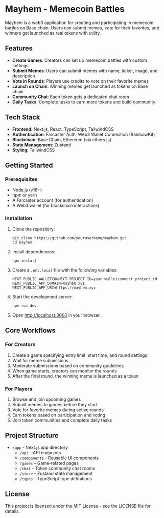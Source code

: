 # Mayhem - Memecoin Battles

Mayhem is a web3 application for creating and participating in memecoin battles on Base chain. Users can submit memes, vote for their favorites, and winners get launched as real tokens with utility.

## Features

- **Create Games**: Creators can set up memecoin battles with custom settings
- **Submit Memes**: Users can submit memes with name, ticker, image, and description
- **Vote in Rounds**: Players use credits to vote on their favorite memes
- **Launch on Chain**: Winning memes get launched as tokens on Base chain
- **Community Chat**: Each token gets a dedicated chat room
- **Daily Tasks**: Complete tasks to earn more tokens and build community

## Tech Stack

- **Frontend**: Next.js, React, TypeScript, TailwindCSS
- **Authentication**: Farcaster Auth, Web3 Wallet Connection (RainbowKit)
- **Blockchain**: Base Chain, Ethereum (via ethers.js)
- **State Management**: Zustand
- **Styling**: TailwindCSS

## Getting Started

### Prerequisites

- Node.js (v18+)
- npm or yarn
- A Farcaster account (for authentication)
- A Web3 wallet (for blockchain interactions)

### Installation

1. Clone the repository:

   ```bash
   git clone https://github.com/yourusername/mayhem.git
   cd mayhem
   ```

2. Install dependencies:

   ```bash
   npm install
   ```

3. Create a `.env.local` file with the following variables:

   ```
   NEXT_PUBLIC_WALLETCONNECT_PROJECT_ID=your_walletconnect_project_id
   NEXT_PUBLIC_APP_DOMAIN=mayhem.xyz
   NEXT_PUBLIC_APP_URI=https://mayhem.xyz
   ```

4. Start the development server:

   ```bash
   npm run dev
   ```

5. Open [http://localhost:3000](http://localhost:3000) in your browser.

## Core Workflows

### For Creators

1. Create a game specifying entry limit, start time, and round settings
2. Wait for meme submissions
3. Moderate submissions based on community guidelines
4. When game starts, creators can monitor the rounds
5. After the final round, the winning meme is launched as a token

### For Players

1. Browse and join upcoming games
2. Submit memes to games before they start
3. Vote for favorite memes during active rounds
4. Earn tokens based on participation and voting
5. Join token communities and complete daily tasks

## Project Structure

- `/app` - Next.js app directory
  - `/api` - API endpoints
  - `/components` - Reusable UI components
  - `/games` - Game-related pages
  - `/chat` - Token community chat rooms
  - `/store` - Zustand state management
  - `/types` - TypeScript type definitions

## License

This project is licensed under the MIT License - see the LICENSE file for details.
